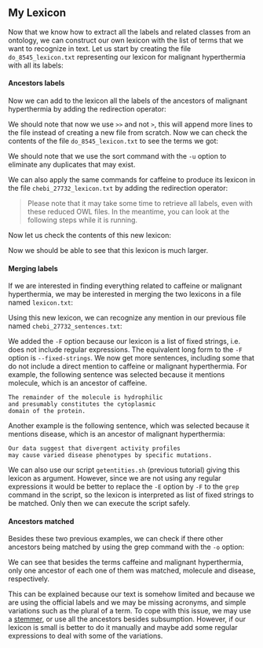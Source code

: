 <script>
import Execute from "$components/Execute.svelte";
</script>

## My Lexicon

Now that we know how to extract all the labels and related classes from an ontology, we can construct our own lexicon with the list of terms that we want to recognize in text.
Let us start by creating the file `do_8545_lexicon.txt` representing our lexicon for malignant hyperthermia with all its labels:

<Execute command="echo 'malignant hyperthermia' | ./geturi.sh doid.owl | ./getlabels.sh doid.owl > do_8545_lexicon.txt" />

#### Ancestors labels

Now we can add to the lexicon all the labels of the ancestors of malignant hyperthermia by adding the redirection operator:

<Execute command="echo 'malignant hyperthermia' | ./geturi.sh doid.owl | ./getancestors.sh doid.owl | ./getlabels.sh doid.owl >> do_8545_lexicon.txt" />

We should note that now we use `>>` and not `>`, this will append more lines to the file instead of creating a new file from scratch.
Now we can check the contents of the file `do_8545_lexicon.txt` to see the terms we got:

<Execute command="cat do_8545_lexicon.txt | sort -u" />

We should note that we use the sort command with the `-u` option to eliminate any duplicates that may exist.

We can also apply the same commands for caffeine to produce its lexicon in the file `chebi_27732_lexicon.txt` by adding the redirection operator:

<Execute command="echo 'caffeine' | ./geturi.sh chebi_lite.owl | ./getlabels.sh chebi_lite.owl > chebi_27732_lexicon.txt" />

<Execute command="echo 'caffeine' | ./geturi.sh chebi_lite.owl | ./getancestors.sh chebi_lite.owl | ./getlabels.sh chebi_lite.owl >> chebi_27732_lexicon.txt" />

> Please note that it may take some time to retrieve all labels, even with these reduced OWL files. In the meantime, you can look at the following steps while it is running.

Now let us check the contents of this new lexicon:

<Execute command="cat chebi_27732_lexicon.txt | sort -u" />

Now we should be able to see that this lexicon is much larger.

#### Merging labels

If we are interested in finding everything related to caffeine or malignant hyperthermia, we may be interested in merging the two lexicons in a file named `lexicon.txt`:

<Execute command="cat do_8545_lexicon.txt chebi_27732_lexicon.txt | sort -u > lexicon.txt" />

Using this new lexicon, we can recognize any mention in our previous file
named `chebi_27732_sentences.txt`:

<Execute command="grep -w -i -F -f lexicon.txt chebi_27732_sentences.txt" />

We added the `-F` option because our lexicon is a list of fixed strings, i.e. does not include regular expressions. The equivalent long form to the `-F` option is `--fixed-strings`.
We now get more sentences, including some that do not include a direct
mention to caffeine or malignant hyperthermia. For example, the following sentence was selected because it mentions molecule, which is an ancestor of caffeine.

```text
The remainder of the molecule is hydrophilic
and presumably constitutes the cytoplasmic
domain of the protein.
```

Another example is the following sentence, which was selected because it mentions disease, which is an ancestor of malignant hyperthermia:

```text
Our data suggest that divergent activity profiles
may cause varied disease phenotypes by specific mutations.
```

We can also use our script `getentities.sh` (previous tutorial) giving this lexicon as argument. However, since we are not using any regular expressions it would be better to replace the `-E` option by `-F` to the `grep` command in the script, so the lexicon is interpreted as list of fixed strings to be
matched. Only then we can execute the script safely.

#### Ancestors matched

Besides these two previous examples, we can check if there other ancestors being matched by using the grep command with the `-o` option:

<Execute command="grep -o -w -F -f lexicon.txt chebi_27732_sentences.txt | sort -u" />

We can see that besides the terms caffeine and malignant hyperthermia,
only one ancestor of each one of them was matched, molecule and disease, respectively.

This can be explained because our text is somehow limited and because
we are using the official labels and we may be missing acronyms, and simple variations such as the plural of a term. To cope with this issue, we may use a [stemmer](https://en.wikipedia.org/wiki/Stemming), or use all the ancestors besides subsumption. However, if our lexicon is small is better to do it manually and maybe add some regular expressions to deal with some of the variations.
